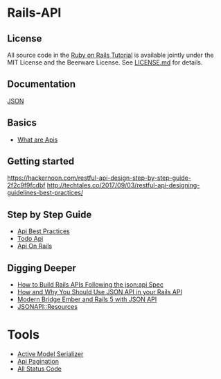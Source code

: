 # Rails-API

## License

All source code in the [Ruby on Rails Tutorial](https://www.railstutorial.org/)
is available jointly under the MIT License and the Beerware License. See
[LICENSE.md](LICENSE.md) for details.

## Documentation

[JSON](https://jsonapi.org/)

## Basics

- [What are Apis ](https://www.youtube.com/watch?v=7YcW25PHnAA&feature=youtu.be)

## Getting started

https://hackernoon.com/restful-api-design-step-by-step-guide-2f2c9f9fcdbf
http://techtales.co/2017/09/03/restful-api-designing-guidelines-best-practices/



## Step by Step Guide

- [Api Best Practices](https://medium.com/@kinsey/api-best-practices-41ba20e9d6f4)
- [Todo Api ](https://github.com/akabiru/todos-api)
- [Api On Rails](http://apionrails.icalialabs.com/book/chapter_one)

## Digging Deeper

- [How to Build Rails APIs Following the json:api Spec](https://blog.codeship.com/the-json-api-spec/)
- [How and Why You Should Use JSON API in your Rails API](http://blog.arkency.com/2016/02/how-and-why-should-you-use-json-api-in-your-rails-api/)
- [Modern Bridge Ember and Rails 5 with JSON API](http://emberigniter.com/modern-bridge-ember-and-rails-5-with-json-api/)
- [JSONAPI::Resources](https://github.com/cerebris/jsonapi-resources)

# Tools

- [Active Model Serializer](https://github.com/rails-api/active_model_serializers/)
- [Api Pagination](https://github.com/davidcelis/api-pagination)
- [All Status Code](https://www.restapitutorial.com/httpstatuscodes.html)



